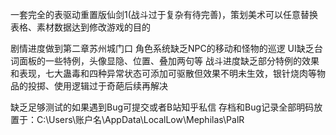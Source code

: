 

一套完全的表驱动重置版仙剑1(战斗过于复杂有待完善)，策划美术可以任意替换表格、素材数据达到修改游戏的目的


剧情进度做到第二章苏州城门口
角色系统缺乏NPC的移动和怪物的巡逻
UI缺乏台词面板的一些特例，头像显隐、位置、叠加两句等
战斗进度缺乏部分特例的效果和表现，七大蛊毒和四种异常状态可添加可驱散但效果不明未生效，银针烧肉等物品的投掷、使用逻辑过于奇葩后续再解决


缺乏足够测试的如果遇到Bug可提交或者B站知乎私信
存档和Bug记录全部明码放置于：C:\Users\账户名\AppData\LocalLow\Mephilas\PalR
